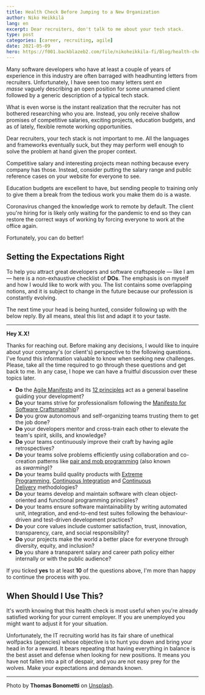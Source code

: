 ```yaml
---
title: Health Check Before Jumping to a New Organization
author: Niko Heikkilä
lang: en
excerpt: Dear recruiters, don't talk to me about your tech stack.
type: post
categories: [career, recruiting, agile]
date: 2021-05-09
hero: https://f001.backblazeb2.com/file/nikoheikkila-fi/Blog/health-check-before-jumping-to-a-new-organization.jpg
---
```


Many software developers who have at least a couple of years of experience in this industry are often barraged with headhunting letters from recruiters. Unfortunately, I have seen too many letters sent *en masse* vaguely describing an open position for some unnamed client followed by a generic description of a typical tech stack.

What is even worse is the instant realization that the recruiter has not bothered researching who you are. Instead, you only receive shallow promises of competitive salaries, exciting projects, education budgets, and as of lately, flexible remote working opportunities.

Dear recruiters, your tech stack is not important to me. All the languages and frameworks eventually suck, but they may perform well enough to solve the problem at hand given the proper context.

Competitive salary and interesting projects mean nothing because every company has those. Instead, consider putting the salary range and public reference cases on your website for everyone to see.

Education budgets are excellent to have, but sending people to training only to give them a break from the tedious work you make them do is a waste.

Coronavirus changed the knowledge work to remote by default. The client you're hiring for is likely only waiting for the pandemic to end so they can restore the correct ways of working by forcing everyone to work at the office again.

Fortunately, you can do better!

## Setting the Expectations Right

To help you attract great developers and software craftspeople — like I am — here is a non-exhaustive checklist of **DOs**. The emphasis is on myself and how I would like to work with you. The list contains some overlapping notions, and it is subject to change in the future because our profession is constantly evolving.

The next time your head is being hunted, consider following up with the below reply. By all means, steal this list and adapt it to your taste.

---

**Hey X.X!**

Thanks for reaching out. Before making any decisions, I would like to inquire about your company's (or client's) perspective to the following questions. I've found this information valuable to know when seeking new challenges. Please, take all the time required to go through these questions and get back to me. In any case, I hope we can have a fruitful discussion over these topics later.

-   **Do** the [Agile Manifesto](https://agilemanifesto.org/) and its [12 principles](https://agilemanifesto.org/principles.html) act as a general baseline guiding your development?
-   **Do** your teams strive for professionalism following the [Manifesto for Software Craftsmanship](http://manifesto.softwarecraftsmanship.org/)?
-   **Do** you grow autonomous and self-organizing teams trusting them to get the job done?
-   **Do** your developers mentor and cross-train each other to elevate the team's spirit, skills, and knowledge?
-   **Do** your teams continuously improve their craft by having agile retrospectives?
-   **Do** your teams solve problems efficiently using collaboration and co-creation patterns like [pair and mob programming](https://www.agilealliance.org/resources/experience-reports/mob-programming-agile2014/) (also known as *swarming*)?
-   **Do** your teams build quality products with [Extreme Programming](https://www.agilealliance.org/glossary/xp), [Continuous Integration](https://martinfowler.com/articles/continuousIntegration.html) and [Continuous Delivery](https://www.martinfowler.com/bliki/ContinuousDelivery.html) methodologies?
-   **Do** your teams develop and maintain software with clean object-oriented and functional programming principles?
-   **Do** your teams ensure software maintainability by writing automated unit, integration, and end-to-end test suites following the behaviour-driven and test-driven development practices?
-   **Do** your core values include customer satisfaction, trust, innovation, transparency, care, and social responsibility?
-   **Do** your projects make the world a better place for everyone through diversity, equity, and inclusion?
-   **Do** you share a transparent salary and career path policy either internally or with the public audience?

If you ticked **yes** to at least **10** of the questions above, I'm more than happy to continue the process with you.

## When Should I Use This?

It's worth knowing that this health check is most useful when you're already satisfied working for your current employer. If you are unemployed you might want to adjust it for your situation.

Unfortunately, the IT recruiting world has its fair share of unethical wolfpacks (agencies) whose objective is to hunt you down and bring your head in for a reward. It bears repeating that having everything in balance is the best asset and defense when looking for new positions. It means you have not fallen into a pit of despair, and you are not easy prey for the wolves. Make your expectations and demands known.

---

Photo by **Thomas Bonometti** on [Unsplash](https://unsplash.com/photos/dtfyRuKG7UY).
